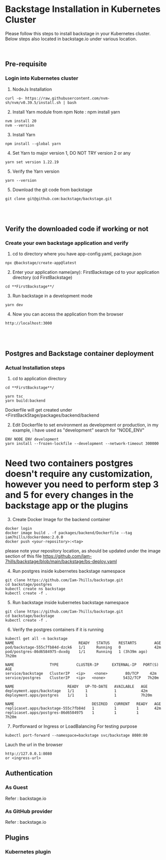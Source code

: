 # Backstage Installation in Kubernetes Cluster

Please follow this steps to install backstage in your Kubernetes cluster. Below steps also located in backstage.io under various location.

<br>

## Pre-requisite

### Login into Kubernetes cluster 

1. NodeJs Installation
```
curl -o- https://raw.githubusercontent.com/nvm-sh/nvm/v0.39.5/install.sh | bash
```
2. Install Yarn module from npm Note : npm install yarn
```
nvm install 20
nvm --version
```
3. Install Yarn
```
npm install --global yarn
```
4. Set Yarn to major version 1, DO NOT TRY version 2 or any
```
yarn set version 1.22.19
```
5. Verify the Yarn version
```
yarn --version
```
5. Download the git code from backstage
```
git clone git@github.com:backstage/backstage.git
```
<br>
<br>

## Verify the downloaded code if working or not
### Create your own backstage application and verify
1. cd to directory where you have app-config.yaml, package.json 
```
npx @backstage/create-app@latest
```
2. Enter your application name(any): FirstBackstage
cd to your application directory (cd FirstBackstage)
```
cd **FirstBackstage**/
```
3. Run backstage in a development mode
```
yarn dev
```
4. Now you can access the application from the browser
```
http://localhost:3000
```
<br>
<br>

## Postgres and Backstage container deployment
### Actual Installation steps
1. cd to application directory
```
cd **FirstBackstage**/
```
```
yarn tsc
yarn build:backend
```
Dockerfile will get created under <FirstBackStage/packages/backend/backend

2. Edit Dockerfile
to set environment as development or production, in my example, i have used as "development"
search for "NODE_ENV"
```
ENV NODE_ENV development
yarn install --frozen-lockfile --development --network-timeout 300000
```
# Need two containers postgres doesn't require any customization, however you need to perform step 3 and 5 for every changes in the backstage app or the plugins

3. Create Docker Image for the backend container
```
docker login
docker image build . -f packages/backend/Dockerfile --tag iam7hills/dockerdemo:2.0.0
docker push <your-repository>:<tag>
```
please note your repository location, as should be updated under the image section of this file https://github.com/Iam-7hills/backstage/blob/main/backstage/bs-deploy.yaml

4. Run postgres inside kubernetes backstage namespace
```
git clone https://github.com/Iam-7hills/backstage.git
cd backstage/postgres
kubectl create ns backstage
kubectl create -f .
```

5. Run backstage inside kubernetes backstage namespace
```
git clone https://github.com/Iam-7hills/backstage.git
cd backstage/backstage
kubectl create -f .
```

6. Verify the postgres containers if it is running
```
kubectl get all -n backstage
NAME                             READY   STATUS    RESTARTS        AGE
pod/backstage-555c7fb84d-dzck6   1/1     Running   0               42m
pod/postgres-86d6584975-dvxdg    1/1     Running   1 (3h39m ago)   7h20m

NAME                TYPE        CLUSTER-IP      EXTERNAL-IP   PORT(S)    AGE
service/backstage   ClusterIP   <ip>    <none>        80/TCP     42m
service/postgres    ClusterIP   <ip>   <none>        5432/TCP   7h20m

NAME                        READY   UP-TO-DATE   AVAILABLE   AGE
deployment.apps/backstage   1/1     1            1           42m
deployment.apps/postgres    1/1     1            1           7h20m

NAME                                   DESIRED   CURRENT   READY   AGE
replicaset.apps/backstage-555c7fb84d   1         1         1       42m
replicaset.apps/postgres-86d6584975    1         1         1       7h20m
```

7. Portforward or Ingress or LoadBalancing
For testing purpose
```
kubectl port-forward --namespace=backstage svc/backstage 8080:80
```

Lauch the url in the browser
```
http://127.0.0.1:8080
or <ingress-url>
```

## Authentication

### As Guest

Refer : backstage.io

### As GitHub provider
Refer : backstage.io

## Plugins

### Kubernetes plugin

